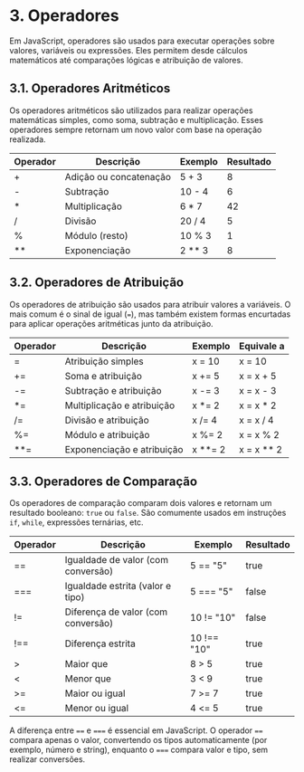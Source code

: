 # 3. Operadores

Em JavaScript, operadores são usados para executar operações sobre valores, variáveis ou expressões. Eles permitem desde cálculos matemáticos até comparações lógicas e atribuição de valores. 

## 3.1. Operadores Aritméticos

Os operadores aritméticos são utilizados para realizar operações matemáticas simples, como soma, subtração e multiplicação. Esses operadores sempre retornam um novo valor com base na operação realizada.

| Operador | Descrição              | Exemplo         | Resultado     |
| -------- | ---------------------- | --------------- | ------------- |
| +        | Adição ou concatenação | 5 + 3           | 8             |
| -        | Subtração              | 10 - 4          | 6             |
| *        | Multiplicação          | 6 * 7           | 42            |
| /        | Divisão                | 20 / 4          | 5             |
| %        | Módulo (resto)         | 10 % 3          | 1             |
| **       | Exponenciação          | 2 ** 3          | 8             |

## 3.2. Operadores de Atribuição

Os operadores de atribuição são usados para atribuir valores a variáveis. O mais comum é o sinal de igual (`=`), mas também existem formas encurtadas para aplicar operações aritméticas junto da atribuição.

| Operador | Descrição                  | Exemplo       | Equivale a     |
| -------- | -------------------------- | ------------- | -------------- |
| =        | Atribuição simples         | x = 10        | x = 10         |
| +=       | Soma e atribuição          | x += 5        | x = x + 5      |
| -=       | Subtração e atribuição     | x -= 3        | x = x - 3      |
| *=       | Multiplicação e atribuição | x *= 2        | x = x * 2      |
| /=       | Divisão e atribuição       | x /= 4        | x = x / 4      |
| %=       | Módulo e atribuição        | x %= 2        | x = x % 2      |
| **=      | Exponenciação e atribuição | x **= 2       | x = x ** 2     |

## 3.3. Operadores de Comparação

Os operadores de comparação comparam dois valores e retornam um resultado booleano: `true` ou `false`. São comumente usados em instruções `if`, `while`, expressões ternárias, etc.

| Operador | Descrição                              | Exemplo       | Resultado |
| -------- | -------------------------------------- | ------------- | --------- |
| ==       | Igualdade de valor (com conversão)     | 5 == "5"      | true      |
| ===      | Igualdade estrita (valor e tipo)       | 5 === "5"     | false     |
| !=       | Diferença de valor (com conversão)     | 10 != "10"    | false     |
| !==      | Diferença estrita                      | 10 !== "10"   | true      |
| >        | Maior que                              | 8 > 5         | true      |
| <        | Menor que                              | 3 < 9         | true      |
| >=       | Maior ou igual                         | 7 >= 7        | true      |
| <=       | Menor ou igual                         | 4 <= 5        | true      |

A diferença entre `==` e `===` é essencial em JavaScript. O operador `==` compara apenas o valor, convertendo os tipos automaticamente (por exemplo, número e string), enquanto o `===` compara valor e tipo, sem realizar conversões.